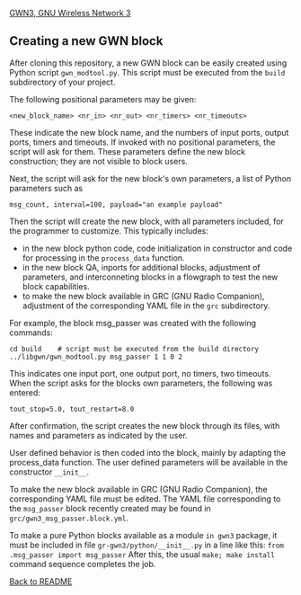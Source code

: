 [GWN3, GNU Wireless Network 3](https://github.com/vagonbar/gr-gwn3)

## Creating a new GWN block

After cloning this repository, a new GWN block can be easily created using Python script ```gwn_modtool.py```. This script must be executed from the ```build``` subdirectory of your project.

The following positional parameters may be given:

```<new_block_name> <nr_in> <nr_out> <nr_timers> <nr_timeouts>```

These indicate the new block name, and the numbers of input ports, output ports, timers and timeouts. If invoked with no positional parameters, the script will ask for them. These parameters define the new block construction; they are not visible to block users. 

Next, the script will ask for the new block's own parameters, a list of Python parameters such as 

```msg_count, interval=100, payload="an example payload"```

Then the script will create the new block, with all parameters included, for the programmer to customize. This typically includes:


- in the new block python code, code initialization in constructor and code for processing in the ```process_data``` function.
- in the new block QA, inports for additional blocks, adjustment of parameters, and interconneting blocks in a flowgraph to test the new block capabilities.
- to make the new block available in GRC (GNU Radio Companion), adjustment of the corresponding YAML file in the ```grc``` subdirectory.

For example, the block msg_passer was created with the following commands:

```
cd build    # script must be executed from the build directory
../libgwn/gwn_modtool.py msg_passer 1 1 0 2
```

This indicates one input port, one output port, no timers, two timeouts. When the script asks for the blocks own parameters, the following was entered:

```tout_stop=5.0, tout_restart=8.0```

After confirmation, the script creates the new block through its files, with names and parameters as indicated by the user.

User defined behavior is then coded into the block, mainly by adapting the process_data function. The user defined parameters will be available in the constructor ```__init__```.

To make the new block available in GRC (GNU Radio Companion), the corresponding YAML file must be edited. The YAML file corresponding to the ```msg_passer``` block recently created may be found in ```grc/gwn3_msg_passer.block.yml```.

To make a pure Python blocks available as a module `in gwn3` package, it must be included in file `gr-gwn3/python/__init__.py` in a line like this:
```from .msg_passer import msg_passer```
After this, the usual `make; make install` command sequence completes the job.


[Back to README](../../README.md)
